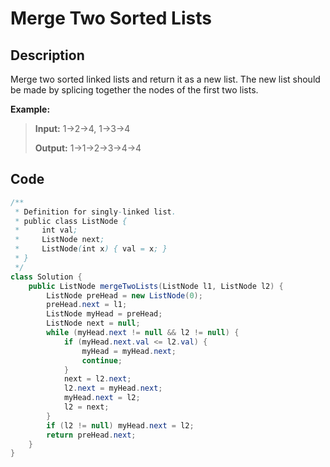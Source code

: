 # Merge Two Sorted Lists

## Description

Merge two sorted linked lists and return it as a new list. The new list should be made by splicing together the nodes of the first two lists.

**Example:**

> **Input:** 1-&gt;2-&gt;4, 1-&gt;3-&gt;4 
>
> **Output:** 1-&gt;1-&gt;2-&gt;3-&gt;4-&gt;4

## **Code**

```java
/**
 * Definition for singly-linked list.
 * public class ListNode {
 *     int val;
 *     ListNode next;
 *     ListNode(int x) { val = x; }
 * }
 */
class Solution {
    public ListNode mergeTwoLists(ListNode l1, ListNode l2) {
        ListNode preHead = new ListNode(0);
        preHead.next = l1;
        ListNode myHead = preHead;
        ListNode next = null;
        while (myHead.next != null && l2 != null) {
            if (myHead.next.val <= l2.val) {
                myHead = myHead.next;
                continue;
            }
            next = l2.next;
            l2.next = myHead.next;
            myHead.next = l2;
            l2 = next;
        }
        if (l2 != null) myHead.next = l2;
        return preHead.next;
    }
}
```



